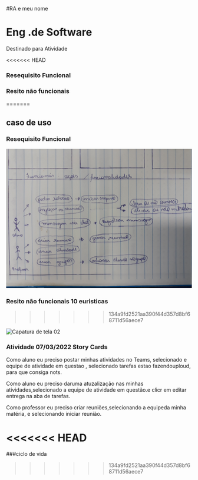 
#RA e meu nome
# Eng .de Software
 Destinado para Atividade 
 

 
<<<<<<< HEAD
 ### Resequisito Funcional
 
 
 ### Resito não funcionais
=======
 

 
 ## caso de uso 
 
  ### Resequisito Funcional
 ![Requisitofuncional](Requisitofuncional.jpg)
 
 
 ### Resito não funcionais 10 euristicas
>>>>>>> 134a9fd2521aa390f44d357d8bf68711d56aece7
 
![Capatura de tela 02](https://github.com/Michaelfss/Eng-.de-Software/blob/main/Captura%20de%20tela%2002.png)

### Atividade 07/03/2022 Story Cards

Como aluno eu preciso postar minhas atividades no Teams, selecionado e equipe de atividade em questao , selecionado tarefas estao fazendouploud, para que consiga nots.

Como aluno eu preciso daruma atuzalização nas minhas atividades,selecionado a equipe de atividade em questão.e clicr em editar entrega na aba de tarefas.

Como professor eu preciso criar reuniões,selecionando a equipeda minha matéria, e selecionando iniciar reunião.

<<<<<<< HEAD
=======

###ciclo de vida 

>>>>>>> 134a9fd2521aa390f44d357d8bf68711d56aece7
